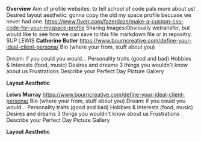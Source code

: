 **Overview**
Aim of profile websites: to tell school of code pals more about us!
Desired layout aesthetic: gonna copy the old my space profile becuase we never had one. 
https://www.fiverr.com/fazerdaze/make-a-custom-css-code-for-your-myspace-profile
Sharing Images:Obviously wetransfer, but would like to see how we can save to this file markdown file or in repositry. 
SUP LEWIS
**Catherine Butler** 
https://www.bourncreative.com/define-your-ideal-client-persona/
Bio (where your from, stuff about you)

Dream: if you could you would... 
Personality traits (good and bad)
Hobbies & Interests (food, music)
Desires and dreams
3 things you wouldn't know about us
Frustrations
Describe your Perfect Day 
Picture Gallery  

**Layout Aesthetic**


**Leiws Murray** 
https://www.bourncreative.com/define-your-ideal-client-persona/
Bio (where your from, stuff about you)
Dream: if you could you would... 
Personality traits (good and bad)
Hobbies & Interests (food, music)
Desires and dreams
3 things you wouldn't know about us
Frustrations
Describe your Perfect Day 
Picture Gallery  

**Layout Aesthetic**
